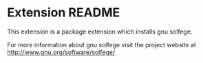 # Extension README

This extension is a package extension which installs gnu solfege.

For more information about gnu solfege visit the project website at
http://www.gnu.org/software/solfege/

